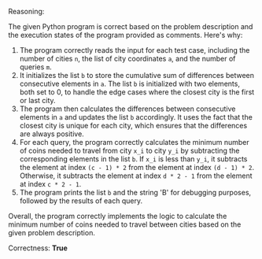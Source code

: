 Reasoning:

The given Python program is correct based on the problem description and the execution states of the program provided as comments. Here's why:

1.  The program correctly reads the input for each test case, including the number of cities `n`, the list of city coordinates `a`, and the number of queries `m`.
2.  It initializes the list `b` to store the cumulative sum of differences between consecutive elements in `a`. The list `b` is initialized with two elements, both set to 0, to handle the edge cases where the closest city is the first or last city.
3.  The program then calculates the differences between consecutive elements in `a` and updates the list `b` accordingly. It uses the fact that the closest city is unique for each city, which ensures that the differences are always positive.
4.  For each query, the program correctly calculates the minimum number of coins needed to travel from city `x_i` to city `y_i` by subtracting the corresponding elements in the list `b`. If `x_i` is less than `y_i`, it subtracts the element at index `(c - 1) * 2` from the element at index `(d - 1) * 2`. Otherwise, it subtracts the element at index `d * 2 - 1` from the element at index `c * 2 - 1`.
5.  The program prints the list `b` and the string 'B' for debugging purposes, followed by the results of each query.

Overall, the program correctly implements the logic to calculate the minimum number of coins needed to travel between cities based on the given problem description.

Correctness: **True**
